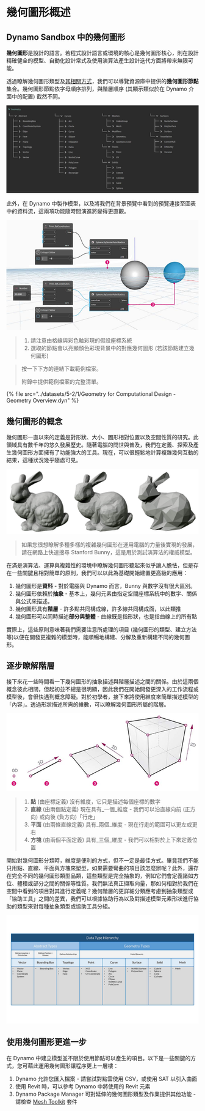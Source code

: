 # 幾何圖形概述

## Dynamo Sandbox 中的幾何圖形

**幾何圖形**是設計的語言。若程式設計語言或環境的核心是幾何圖形核心，則在設計精確健全的模型、自動化設計常式及使用演算法產生設計迭代方面將帶來無限可能。

透過瞭解幾何圖形類型及[其相關方式](1-geometry-overview.md#stepping-through-the-hierarchy)，我們可以導覽資源庫中提供的**幾何圖形節點**集合。幾何圖形節點依字母順序排列，與階層順序 (其顯示類似於在 Dynamo 介面中的配置) 截然不同。

![](<../images/5-2/1/geometry overview - geometry in dynamo.jpg>)

此外，在 Dynamo 中製作模型，以及將我們在背景預覽中看到的預覽連接至圖表中的資料流，這兩項功能隨時間演進將變得更直觀。

![](<../images/5-2/1/Geometry for Computational Design - Overview.jpg>)

> 1. 請注意由格線與彩色軸彩現的假設座標系統
> 2. 選取的節點會以亮顯顏色彩現背景中的對應幾何圖形 (若該節點建立幾何圖形)

> 按一下下方的連結下載範例檔案。
>
> 附錄中提供範例檔案的完整清單。

{% file src="../datasets/5-2/1/Geometry for Computational Design - Geometry Overview.dyn" %}

## 幾何圖形的概念

幾何圖形一直以來的定義是對形狀、大小、圖形相對位置以及空間性質的研究。此領域具有數千年的悠久發展歷史。隨著電腦的問世與普及，我們在定義、探索及產生幾何圖形方面擁有了功能強大的工具。現在，可以很輕鬆地計算複雜幾何互動的結果，這種狀況幾乎隨處可見。

![Stanford Bunny](../images/5-2/1/StanfordBunny.jpg)

> 如果您很想瞭解多種多樣的複雜幾何圖形在運用電腦的力量後實現的發展，請在網路上快速搜尋 Stanford Bunny，這是用於測試演算法的權威模型。

在滿是演算法、運算與複雜性的環境中瞭解幾何圖形聽起來似乎讓人膽怯，但是存在一些關鍵且相對簡單的原則，我們可以以此為基礎開始建置更高級的應用：

1. 幾何圖形是**資料** - 對於電腦與 Dynamo 而言，Bunny 與數字沒有很大區別。
2. 幾何圖形依賴於**抽象** - 基本上，幾何元素由指定空間座標系統中的數字、關係與公式來描述。
3. 幾何圖形具有**階層** - 許多點共同構成線，許多線共同構成面，以此類推
4. 幾何圖形可以同時描述**部分與整體** - 曲線既是指形狀，也是指曲線上的所有點

實際上，這些原則意味著我們需要注意所處理的項目 (幾何圖形的類型、建立方法等)以便在開發更複雜的模型時，能順暢地構建、分解及重新構建不同的幾何圖形。

## 逐步瞭解階層

接下來花一些時間看一下幾何圖形的抽象描述與階層描述之間的關係。由於這兩個概念彼此相關，但起初並不總是很明顯，因此我們在開始開發更深入的工作流程或模型後，會很快遇到概念障礙。對於初學者，接下來將使用維度來簡單描述模型的「內容」。透過形狀描述所需的維數，可以瞭解幾何圖形所屬的階層。

![運算幾何圖形](../images/5-2/1/GeometryDimensionality.jpg)

> 1. **點** (由座標定義) 沒有維度，它只是描述每個座標的數字
> 2. **直線** (由兩個點定義) 現在具有_一個_維度 - 我們可以沿直線向前 (正方向) 或向後 (負方向)「行走」
> 3. **平面** (由兩條直線定義) 具有_兩個_維度 - 現在行走的範圍可以更左或更右
> 4. **方塊** (由兩個平面定義) 具有_三個_維度 - 我們可以相對於上下來定義位置

開始對幾何圖形分類時，維度是便利的方式，但不一定是最佳方式。畢竟我們不能只用點、直線、平面與方塊來塑型，如果需要彎曲的項目該怎麼辦呢？此外，還存在完全不同的幾何圖形類型品類，這些類型是完全抽象的，例如它們會定義諸如方位、體積或部分之間的關係等性質。我們無法真正擷取向量，那如何相對於我們在空間中看到的項目對其進行定義呢？幾何階層的更詳細分類應考慮到抽象類型或「協助工具」之間的差異，我們可以根據協助行為以及對描述模型元素形狀進行協助的類型來對每種抽象類型或協助工具分組。

![幾何圖形階層](../images/5-2/1/GeometryHierarchy.jpg)

## 使用幾何圖形更進一步

在 Dynamo 中建立模型並不限於使用節點可以產生的項目。以下是一些關鍵的方式，您可藉此運用幾何圖形讓程序更上一層樓：

1. Dynamo 允許您匯入檔案 - 請嘗試對點雲使用 CSV，或使用 SAT 以引入曲面
2. 使用 Revit 時，可以參考 Dynamo 中將使用的 Revit 元素
3. Dynamo Package Manager 可對延伸的幾何圖形類型及作業提供其他功能 - 請檢查 [Mesh Toolkit](https://github.com/DynamoDS/Dynamo/wiki/Dynamo-Mesh-Toolkit) 套件
